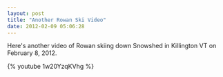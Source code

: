 ```yaml
---
layout: post
title: "Another Rowan Ski Video"
date: 2012-02-09 05:06:28
---
```

Here's another video of Rowan skiing down Snowshed in Killington VT on February 8, 2012.

{% youtube 1w20YzqKVhg %}
